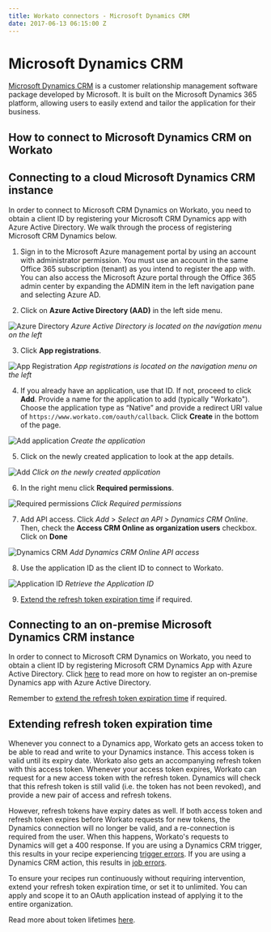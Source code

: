 ```yaml
---
title: Workato connectors - Microsoft Dynamics CRM
date: 2017-06-13 06:15:00 Z
---
```


# Microsoft Dynamics CRM
[Microsoft Dynamics CRM](https://dynamics.microsoft.com/en-us/) is a customer relationship management software package developed by Microsoft. It is built on the Microsoft Dynamics 365 platform, allowing users to easily extend and tailor the application for their business.

## How to connect to Microsoft Dynamics CRM on Workato

## Connecting to a cloud Microsoft Dynamics CRM instance
In order to connect to Microsoft CRM Dynamics on Workato, you need to obtain a client ID by registering your Microsoft CRM Dynamics app with Azure Active Directory. We walk through the process of registering Microsoft CRM Dynamics below.

1. Sign in to the Microsoft Azure management portal by using an account with administrator permission. You must use an account in the same Office 365 subscription (tenant) as you intend to register the app with. You can also access the Microsoft Azure portal through the Office 365 admin center by expanding the ADMIN item in the left navigation pane and selecting Azure AD.

2. Click on **Azure Active Directory (AAD)** in the left side menu.

![Azure Directory](/assets/images/connectors/microsoft-dynamics-CRM/azure-directory.png)
*Azure Active Directory is located on the navigation menu on the left*

3. Click **App registrations**.

![App Registration](/assets/images/connectors/microsoft-dynamics-CRM/app-registrations.png)
*App registrations is located on the navigation menu on the left*

4. If you already have an application, use that ID. If not, proceed to click **Add**. Provide a name for the application to add (typically "Workato"). Choose the application type as “Native” and provide a redirect URI value of `https://www.workato.com/oauth/callback`. Click **Create** in the bottom of the page.

![Add application](/assets/images/connectors/microsoft-dynamics-CRM/add.gif)
*Create the application*

5. Click on the newly created application to look at the app details.

![Add](/assets/images/connectors/microsoft-dynamics-CRM/click-on-app.png)
*Click on the newly created application*

6. In the right menu click **Required permissions**.

![Required permissions](/assets/images/connectors/microsoft-dynamics-CRM/permission.png)
*Click Required permissions*

7. Add API access. Click *Add* > *Select an API* > *Dynamics CRM Online*. Then, check the **Access CRM Online as organization users** checkbox. Click on **Done**

![Dynamics CRM](/assets/images/connectors/microsoft-dynamics-CRM/dynamics.gif)
*Add Dynamics CRM Online API access*

8. Use the application ID as the client ID to connect to Workato.

![Application ID](/assets/images/connectors/microsoft-dynamics-CRM/application.png)
*Retrieve the Application ID*

9. [Extend the refresh token expiration time](#extending-refresh-token-expiration-time) if required.

## Connecting to an on-premise Microsoft Dynamics CRM instance
In order to connect to Microsoft CRM Dynamics on Workato, you need to obtain a client ID by registering Microsoft CRM Dynamics App with Azure Active Directory. Click [here](https://technet.microsoft.com/itpro/powershell/windows/adfs/add-adfsclient) to read more on how to register an on-premise Dynamics app with Azure Active Directory.

Remember to [extend the refresh token expiration time](#extending-refresh-token-expiration-time) if required.

## Extending refresh token expiration time
Whenever you connect to a Dynamics app, Workato gets an access token to be able to read and write to your Dynamics instance. This access token is valid until its expiry date. Workato also gets an accompanying refresh token with this access token. Whenever your access token expires, Workato can request for a new access token with the refresh token. Dynamics will check that this refresh token is still valid (i.e. the token has not been revoked), and provide a new pair of access and refresh tokens.

However, refresh tokens have expiry dates as well. If both access token and refresh token expires before Workato requests for new tokens, the Dynamics connection will no longer be valid, and a re-connection is required from the user. When this happens, Workato's requests to Dynamics will get a 400 response. If you are using a Dynamics CRM trigger, this results in your recipe experiencing [trigger errors](recipes/error-notifications.md#trigger-errors). If you are using a Dynamics CRM action, this results in [job errors](recipes/error-notifications.md#action-errors).

To ensure your recipes run continuously without requiring intervention, extend your refresh token expiration time, or set it to unlimited. You can apply and scope it to an OAuth application instead of applying it to the entire organization.

Read more about token lifetimes [here](https://docs.microsoft.com/en-us/azure/active-directory/active-directory-configurable-token-lifetimes).
